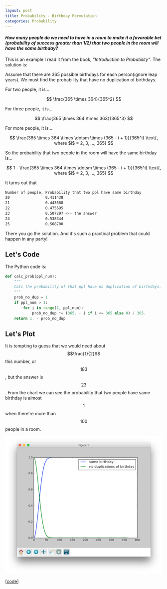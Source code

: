 ```yaml
---
layout: post
title: Probability - Birthday Permutation
categories: Probability
---
```


#### *How many people do we need to have in a room to make it a favorable bet (probability of success greater than 1/2) that two people in the room will have the same birthday?*

This is an example I read it from the book, *"Introduction to Probability"*. The solution is:

Assume that there are 365 possible birthdays for each person(ignore leap years). We must find the probability that have no duplication of birthdays.

For two people, it is...

$$
\frac{365 \times 364}{365^2}
$$

For three people, it is...

$$
\frac{365 \times 364 \times 363}{365^3}
$$

For more people, it is...

$$
\frac{365 \times 364 \times \dotsm \times (365 - i + 1)}{365^i} \text{, where $i$ = 2, 3, ..., 365}
$$

So the probability that two people in the room will have the same birthday is...

$$
1 - \frac{365 \times 364 \times \dotsm \times (365 - i + 1)}{365^i} \text{, where $i$ = 2, 3, ..., 365}
$$

It turns out that

```txt
Number of people, Probability that two ppl have same birthday
20                0.411438
21                0.443688
22                0.475695
23                0.507297 <-- the answer
24                0.538344
25                0.568700
```

There you go the solution. And it's such a practical problem that could happen in any party!

Let's Code
----------

The Python code is:

```python
def calc_prob(ppl_num):
    """
    Calc the probability of that ppl have no duplication of birthdays.
    """
    prob_no_dup = 1
    if ppl_num > 1:
        for i in range(1, ppl_num):
            prob_no_dup *= (365. - i if i <= 365 else 0) / 365.
    return 1. - prob_no_dup
```

Let's Plot
----------

It is tempting to guess that we would need about $$\frac{1}{2}$$ this number, or $$183$$, but the answer is $$23$$. From the chart we can see the probability that two people have same birthday is almost $$1$$ when there're more than $$100$$ people in a room.

![...](/images/2016-08-06-birthday-permutations/fig-02.png)

[[code](https://github.com/boyw165/my-probability-practice/blob/master/permutation-birthday-problem/birthday.py)]

